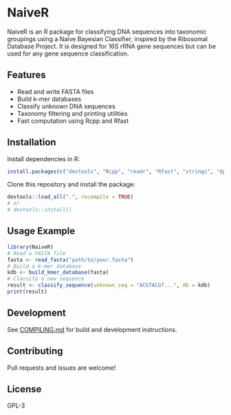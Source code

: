 # NaiveR

NaiveR is an R package for classifying DNA sequences into taxonomic groupings using a Naïve Bayesian Classifier, inspired by the Ribosomal Database Project. It is designed for 16S rRNA gene sequences but can be used for any gene sequence classification.

## Features
- Read and write FASTA files
- Build k-mer databases
- Classify unknown DNA sequences
- Taxonomy filtering and printing utilities
- Fast computation using Rcpp and Rfast

## Installation

Install dependencies in R:
```r
install.packages(c("devtools", "Rcpp", "readr", "Rfast", "stringi", "dplyr", "purrr", "testthat", "knitr", "rmarkdown"))
```

Clone this repository and install the package:
```r
devtools::load_all(".", recompile = TRUE)
# or
# devtools::install()
```

## Usage Example
```r
library(NaiveR)
# Read a FASTA file
fasta <- read_fasta("path/to/your.fasta")
# Build a k-mer database
kdb <- build_kmer_database(fasta)
# Classify a new sequence
result <- classify_sequence(unknown_seq = "ACGTACGT...", db = kdb)
print(result)
```

## Development
See [COMPILING.md](COMPILING.md) for build and development instructions.

## Contributing
Pull requests and issues are welcome!

## License
GPL-3
